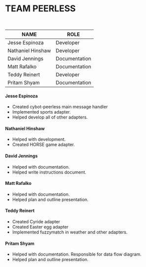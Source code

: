 # TEAM PEERLESS

&nbsp;

|NAME             |ROLE|
|-----------------|----|
|Jesse Espinoza   | Developer |
|Nathaniel Hinshaw| Developer |
|David Jennings   | Documentation|
|Matt Rafalko     | Documentation |
|Teddy Reinert    | Developer   |
|Pritam Shyam     | Documentation   |

#### Jesse Espinoza
- Created cybot-peerless main message handler
- Implemented sports adapter.
- Helped develop all of other adapters.

#### Nathaniel Hinshaw
- Helped with development.
- Created HORSE game adapter.

#### David Jennings
- Helped with documentation.
- Helped write instructions document.

#### Matt Rafalko
- Helped with documentation.
- Helped plan and outline presentation.

#### Teddy Reinert
- Created Cyride adapter
- Created Easter egg adapter
- Implemented fuzzymatch in weather and other adapters.

#### Pritam Shyam
- Helped with documentation. Responsible for data flow diagram.
- Helped plan and outline presentation.

&nbsp;
